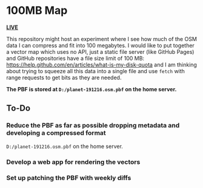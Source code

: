 # 100MB Map

[**LIVE**](https://tomashubelbauer.github.io/100mb-map)

This repository might host an experiment where I see how much of the OSM data I can compress and fit into 100 megabytes.
I would like to put together a vector map which uses no API, just a static file server (like GitHub Pages) and GitHub
repositories have a file size limit of 100 MB: https://help.github.com/en/articles/what-is-my-disk-quota and I am thinking
about trying to squeeze all this data into a single file and use `fetch` with range requests to get bits as they are needed.

**The PBF is stored at `D:/planet-191216.osm.pbf` on the home server.**

## To-Do

### Reduce the PBF as far as possible dropping metadata and developing a compressed format

`D:/planet-191216.osm.pbf` on the home server.

### Develop a web app for rendering the vectors

### Set up patching the PBF with weekly diffs
